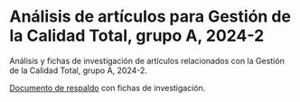 # Análisis de artículos para Gestión de la Calidad Total, grupo A, 2024-2

Análisis y fichas de investigación de artículos relacionados con la Gestión de la Calidad Total, grupo A, 2024-2.

[Documento de respaldo](./Documento%20de%20Respaldo%20de%20Análisis.pdf) con fichas de investigación.
